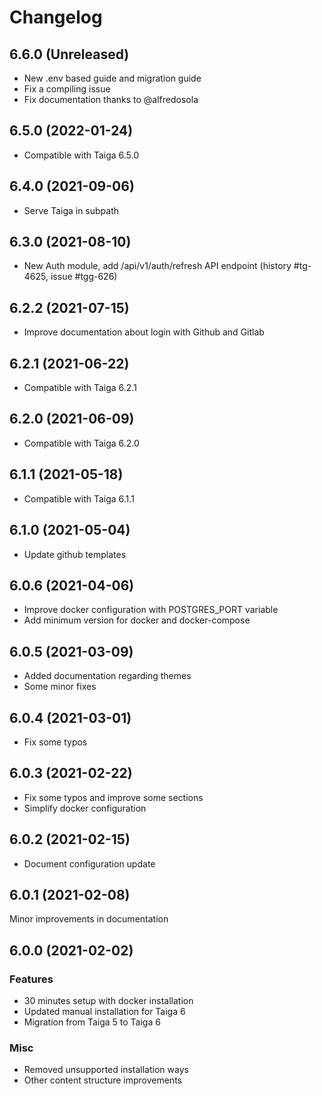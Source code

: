 # Changelog

## 6.6.0 (Unreleased)

- New .env based guide and migration guide
- Fix a compiling issue
- Fix documentation thanks to @alfredosola

## 6.5.0 (2022-01-24)

- Compatible with Taiga 6.5.0

## 6.4.0 (2021-09-06)

- Serve Taiga in subpath

## 6.3.0 (2021-08-10)

- New Auth module, add /api/v1/auth/refresh API endpoint (history #tg-4625, issue #tgg-626)

## 6.2.2 (2021-07-15)

- Improve documentation about login with Github and Gitlab

## 6.2.1 (2021-06-22)

- Compatible with Taiga 6.2.1

## 6.2.0 (2021-06-09)

- Compatible with Taiga 6.2.0

## 6.1.1 (2021-05-18)

- Compatible with Taiga 6.1.1

## 6.1.0 (2021-05-04)

- Update github templates

## 6.0.6 (2021-04-06)

- Improve docker configuration with POSTGRES_PORT variable
- Add minimum version for docker and docker-compose

## 6.0.5 (2021-03-09)

- Added documentation regarding themes
- Some minor fixes

## 6.0.4 (2021-03-01)

- Fix some typos

## 6.0.3 (2021-02-22)

- Fix some typos and improve some sections
- Simplify docker configuration

## 6.0.2 (2021-02-15)

- Document configuration update

## 6.0.1 (2021-02-08)

Minor improvements in documentation

## 6.0.0 (2021-02-02)

### Features

- 30 minutes setup with docker installation
- Updated manual installation for Taiga 6
- Migration from Taiga 5 to Taiga 6

### Misc

- Removed unsupported installation ways
- Other content structure improvements
